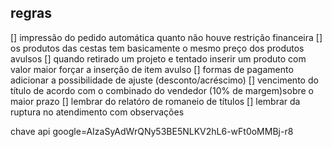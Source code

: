 ## regras
[] impressão do pedido automática quanto não houve restrição financeira
[] os produtos das cestas tem basicamente o mesmo preço dos produtos avulsos
[] quando retirado um projeto e tentado inserir um produto com valor maior
   forçar a inserção de item avulso
[] formas de pagamento adicionar a possibilidade de ajuste (desconto/acréscimo)
[] vencimento do título de acordo com o combinado do vendedor (10% de margem)sobre o maior prazo
[] lembrar do relatóro de romaneio de títulos
[] lembrar da ruptura no atendimento com observações


chave api google=AIzaSyAdWrQNy53BE5NLKV2hL6-wFt0oMMBj-r8
